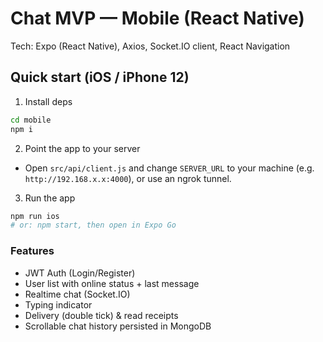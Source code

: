 # Chat MVP — Mobile (React Native)

Tech: Expo (React Native), Axios, Socket.IO client, React Navigation

## Quick start (iOS / iPhone 12)

1) Install deps
```bash
cd mobile
npm i
```

2) Point the app to your server
- Open `src/api/client.js` and change `SERVER_URL` to your machine (e.g. `http://192.168.x.x:4000`), or use an ngrok tunnel.

3) Run the app
```bash
npm run ios
# or: npm start, then open in Expo Go
```

### Features
- JWT Auth (Login/Register)
- User list with online status + last message
- Realtime chat (Socket.IO)
- Typing indicator
- Delivery (double tick) & read receipts
- Scrollable chat history persisted in MongoDB
